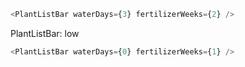 ```js
<PlantListBar waterDays={3} fertilizerWeeks={2} />
```

PlantListBar: low

```js
<PlantListBar waterDays={0} fertilizerWeeks={1} />
```
